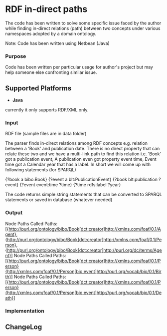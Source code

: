 RDF in-direct paths
============================

The code has been written to solve some specific issue faced by the author while finding in-direct relations (path) between two concepts under various namespaces adopted by a domain ontology.

Note: Code has been written using Netbean (Java) 

###  Purpose
Code has been written per particular usage for author's project but may help someone else confronting similar issue.


## Supported Platforms

- **Java**<br>

currently it only supports RDF/XML only.


### Input
RDF file (sample files are in data folder)

The parser finds in-direct relations among RDF concepts e.g. relation between a 'Book' and publication date. There is no direct property that can relate these two and we have a multi-link path to find this relation i.e. 'Book' got a publication event, A publication even got property event time, Event time got a Calendar year that has a label. In short we will come up with following statements (for SPARQL)

{?book a bibo:Book}
{?event a blt:PublicationEvent}
{?book blt:publication ?event}
{?event event:time ?time}
{?time rdfs:label ?year}

The code returns simple string statements that can be converted to SPARQL statements or saved in database (whatever needed)

### Output

Node Paths Called
Paths: [{http://purl.org/ontology/bibo/Book[dct:creator]http://xmlns.com/foaf/0.1/Agent}, {http://purl.org/ontology/bibo/Book[dct:creator]http://xmlns.com/foaf/0.1/Person}, {http://purl.org/ontology/bibo/Book[dct:creator]http://purl.org/dc/terms/Agent}]
Node Paths Called
Paths: [{http://purl.org/ontology/bibo/Book[dct:creator]http://xmlns.com/foaf/0.1/Person}{http://xmlns.com/foaf/0.1/Person[bio:event]http://purl.org/vocab/bio/0.1/Birth}]
Node Paths Called
Paths: [{http://purl.org/ontology/bibo/Book[dct:creator]http://xmlns.com/foaf/0.1/Person}{http://xmlns.com/foaf/0.1/Person[bio:event]http://purl.org/vocab/bio/0.1/Death}]

### Implementation

## ChangeLog

